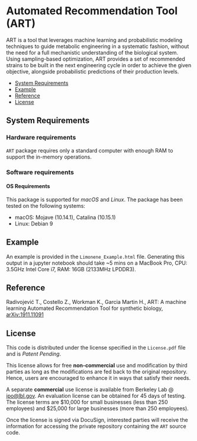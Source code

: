 # Automated Recommendation Tool (ART)

ART is a tool that leverages machine learning and probabilistic modeling techniques to guide metabolic engineering in a systematic fashion, without the need for a full mechanistic understanding of the biological system. Using sampling-based optimization, ART provides a set of recommended strains to be built in the next engineering cycle in order to achieve the given objective, alongside probabilistic predictions of their production levels.

<!-- - [Documentation](#documentation) -->
- [System Requirements](#system-requirements)
- [Example](#example)
- [Reference](#reference)
- [License](#license)

## System Requirements

### Hardware requirements
`ART` package requires only a standard computer with enough RAM to support the in-memory operations.

### Software requirements
#### OS Requirements
This package is supported for *macOS* and *Linux*. The package has been tested on the following systems:
+ macOS: Mojave (10.14.1), Catalina (10.15.1)
+ Linux: Debian 9

## Example

An example is provided in the `Limonene_Example.html` file.
Generating this output in a jupyter notebook should take ~5 mins on a MacBook Pro, CPU: 3.5GHz Intel Core i7, RAM: 16GB (2133MHz LPDDR3).


## Reference

Radivojević T., Costello Z., Workman K., Garcia Martin H., ART: A machine learning Automated Recommendation Tool for synthetic biology, [arXiv:1911.11091](https://arxiv.org/abs/1911.11091)


## License

This code is distributed under the license specified in the `License.pdf` file and is *Patent Pending*.

This license allows for free **non-commercial** use and modification by third parties as long as the modifications are fed back to the original repository. Hence, users are encouraged to enhance it in ways that satisfy their needs.

A separate **commercial** use license is available from Berkeley Lab @ ipo@lbl.gov. An evaluation license can be obtained for 45 days of testing. The license terms are $10,000 for small businesses (less than 250 employees) and $25,000 for large businesses (more than 250 employees). 

Once the license is signed via DocuSign, interested parties will receive the information for accessing the private repository containing the `ART` source code.

